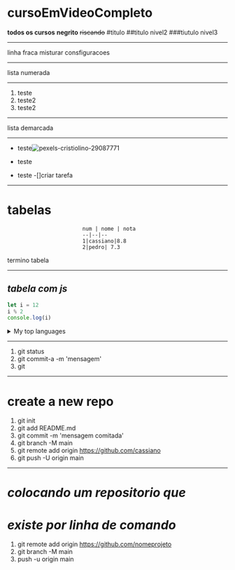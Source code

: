 # cursoEmVideoCompleto
 **todos os cursos**
__negrito__
~~riscando~~
#titulo
##titulo nivel2
###tiutulo nivel3
*** 
linha fraca 
misturar consfiguracoes
***
lista numerada
***
1. teste
0. teste2
1. teste2
***
lista demarcada 
***
- teste![pexels-cristiolino-29087771](https://github.com/user-attachments/assets/e6e9e3af-59d7-4944-83fb-78dbaf64f484)

- teste
- teste
-[]criar tarefa 
***
# __tabelas__
                            num | nome | nota
                            --|--|--
                            1|cassiano|8.8
                            2|pedro| 7.3
termino tabela 
***
## _tabela com js_
```js
let i = 12
i % 2 
console.log(i)
```
<details>
<summary>My top languages</summary>

| Rank | Languages |
|-----:|-----------|
|     1| JavaScript|
|     2| Python    |
|     3| SQL       |

</details>

***
1. git status
2. git commit-a -m 'mensagem'
3. git 

***
# create a new repo 
1. git init
2. git add README.md
3. git commit -m 'mensagem comitada'
4. git branch -M main
5. git remote add origin https://github.com/cassiano
6. git push -U origin main 
***
# _colocando um repositorio que_ 
# _existe por linha de comando_

1. git remote add origin https://github.com/nomeprojeto
2. git branch -M main
3. push -u origin main